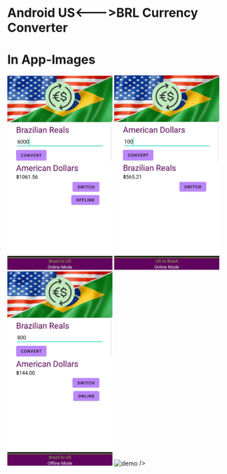 # Android US<--->BRL Currency Converter


# In App-Images    
<p float="left">
  <img src="https://raw.githubusercontent.com/HerndonE/Android-US-BRL-Converter/main/Images/1.jpg" width="240" />
  <img src="https://raw.githubusercontent.com/HerndonE/Android-US-BRL-Converter/main/Images/2.jpg" width="240" />
  <img src="https://raw.githubusercontent.com/HerndonE/Android-US-BRL-Converter/main/Images/4.jpg" width="240" />
  <img src="https://github.com/HerndonE/Android-US-BRL-Converter/blob/main/Images/Demo.gif?raw=true" alt="demo"  width=240/> />
</p>
